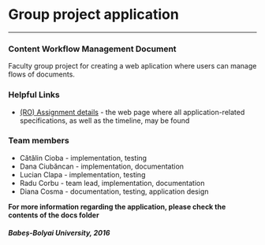 # Group project application

---

### Content Workflow Management Document

Faculty group project for creating a web aplication where users can manage flows of documents.

### Helpful Links

* [(RO) Assignment details] - the web page where all application-related specifications, as well as the timeline, may be found

### Team members
* Cătălin Cioba  - implementation, testing
* Dana Ciubăncan - implementation, documentation
* Lucian Clapa   - implementation, testing
* Radu Corbu     - team lead, implementation, documentation
* Diana Cosma    - documentation, testing, application design

**For more information regarding the application, please check the contents of the docs folder**

###### **Babeș-Bolyai University, 2016**

[//]: # (These are reference links used in the body of this note and get stripped out when the markdown processor does its job)

[(RO) Assignment details]: <http://danmirceasuciu.wixsite.com/home/proiect-colectiv>

